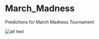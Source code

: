 # March_Madness
Predictions for March Madness Tournament

![alt text](https://github.com/mdenko/March_Madness/tree/main/march_madness_2021/outputs/bracket_results.png)
